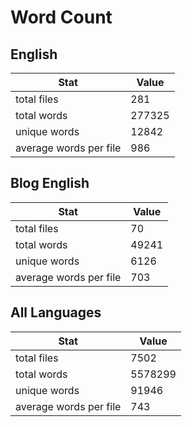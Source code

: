 # Word Count

## English

Stat | Value
---- | -----
total files | 281
total words | 277325
unique words | 12842
average words per file | 986

## Blog English

Stat | Value
---- | -----
total files | 70
total words | 49241
unique words | 6126
average words per file | 703

## All Languages

Stat | Value
---- | -----
total files | 7502
total words | 5578299
unique words | 91946
average words per file | 743
